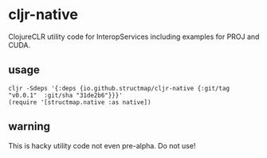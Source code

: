 # cljr-native

ClojureCLR utility code for InteropServices including examples for PROJ and CUDA.

## usage

```
cljr -Sdeps '{:deps {io.github.structmap/cljr-native {:git/tag "v0.0.1"  :git/sha "31de2b6"}}}'
(require '[structmap.native :as native])
```

## warning

This is hacky utility code not even pre-alpha. Do not use!
